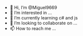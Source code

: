 - 👋 Hi, I’m @Miguel9669
- 👀 I’m interested in ...
- 🌱 I’m currently learning c# and js
- 💞️ I’m looking to collaborate on ...
- 📫 How to reach me ...

<!---
Miguel9669/Miguel9669 is a ✨ special ✨ repository because its `README.md` (this file) appears on your GitHub profile.
You can click the Preview link to take a look at your changes.
--->

